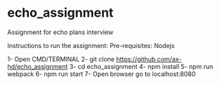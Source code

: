 # echo_assignment
Assignment for echo plans interview

Instructions to run the assignment:
Pre-requisites: Nodejs

1- Open CMD/TERMINAL
2- git clone https://github.com/ax-hd/echo_assignment
3- cd echo_assignment
4- npm install
5- npm run webpack
6- npm run start
7- Open browser go to localhost:8080
